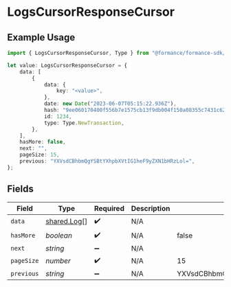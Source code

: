 # LogsCursorResponseCursor

## Example Usage

```typescript
import { LogsCursorResponseCursor, Type } from "@formance/formance-sdk/sdk/models/shared";

let value: LogsCursorResponseCursor = {
    data: [
        {
            data: {
                key: "<value>",
            },
            date: new Date("2023-06-07T05:15:22.936Z"),
            hash: "9ee060170400f556b7e1575cb13f9db004f150a08355c7431c62bc639166431e",
            id: 1234,
            type: Type.NewTransaction,
        },
    ],
    hasMore: false,
    next: "",
    pageSize: 15,
    previous: "YXVsdCBhbmQgYSBtYXhpbXVtIG1heF9yZXN1bHRzLol=",
};
```

## Fields

| Field                                             | Type                                              | Required                                          | Description                                       | Example                                           |
| ------------------------------------------------- | ------------------------------------------------- | ------------------------------------------------- | ------------------------------------------------- | ------------------------------------------------- |
| `data`                                            | [shared.Log](../../../sdk/models/shared/log.md)[] | :heavy_check_mark:                                | N/A                                               |                                                   |
| `hasMore`                                         | *boolean*                                         | :heavy_check_mark:                                | N/A                                               | false                                             |
| `next`                                            | *string*                                          | :heavy_minus_sign:                                | N/A                                               |                                                   |
| `pageSize`                                        | *number*                                          | :heavy_check_mark:                                | N/A                                               | 15                                                |
| `previous`                                        | *string*                                          | :heavy_minus_sign:                                | N/A                                               | YXVsdCBhbmQgYSBtYXhpbXVtIG1heF9yZXN1bHRzLol=      |